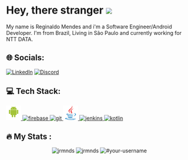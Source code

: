 # Hey, there stranger <img src="https://github.com/TheDudeThatCode/TheDudeThatCode/blob/master/Assets/Hi.gif" width="29px">

My name is Reginaldo Mendes and i'm a Software Engineer/Android Developer. I'm from Brazil, Living in São Paulo and currently working for NTT DATA.

## 🌐 Socials:
[![LinkedIn](https://img.shields.io/badge/LinkedIn-%230077B5.svg?logo=linkedin&logoColor=white)](https://www.linkedin.com/in/reginaldo-mendes-3b768516a/) 
[![Discord](https://img.shields.io/badge/Discord-%237289DA.svg?logo=discord&logoColor=white)](htttps://discordapp.com/users/3471)

## 💻 Tech Stack:
<p align="left"> <a href="https://developer.android.com" target="_blank" rel="noreferrer"> <img src="https://raw.githubusercontent.com/devicons/devicon/master/icons/android/android-original-wordmark.svg" alt="android" width="40" height="40"/> </a> <a href="https://firebase.google.com/" target="_blank" rel="noreferrer"> <img src="https://www.vectorlogo.zone/logos/firebase/firebase-icon.svg" alt="firebase" width="40" height="40"/> </a> <a href="https://git-scm.com/" target="_blank" rel="noreferrer"> <img src="https://www.vectorlogo.zone/logos/git-scm/git-scm-icon.svg" alt="git" width="40" height="40"/> </a> <a href="https://www.java.com" target="_blank" rel="noreferrer"> <img src="https://raw.githubusercontent.com/devicons/devicon/master/icons/java/java-original.svg" alt="java" width="40" height="40"/> </a> <a href="https://www.jenkins.io" target="_blank" rel="noreferrer"> <img src="https://www.vectorlogo.zone/logos/jenkins/jenkins-icon.svg" alt="jenkins" width="40" height="40"/> </a> <a href="https://kotlinlang.org" target="_blank" rel="noreferrer"> <img src="https://www.vectorlogo.zone/logos/kotlinlang/kotlinlang-icon.svg" alt="kotlin" width="40" height="40"/> </a> </p>

## :fire: My Stats :
<p align="center">
<img width="40%" src="https://github-readme-stats.vercel.app/api/top-langs/?username=jrmnds&theme=radical&hide_border=false&include_all_commits=true&count_private=true&layout=compact" alt="jrmnds" /> 
<img width="48%" src="https://github-readme-stats.vercel.app/api?username=jrmnds&show_icons=true&theme=radical" alt="jrmnds" />
<img width="48%" src="https://github-readme-streak-stats.herokuapp.com/?user=jrmnds&theme=radical&hide_border=false" alt="#your-username" />
</p>


<!---
jrmnds/jrmnds is a ✨ special ✨ repository because its `README.md` (this file) appears on your GitHub profile.
You can click the Preview link to take a look at your changes.
--->
